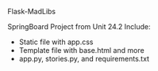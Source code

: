 Flask-MadLibs

SpringBoard Project from Unit 24.2
Include:
- Static file with app.css
- Template file with base.html and more
- app.py, stories.py, and requirements.txt
